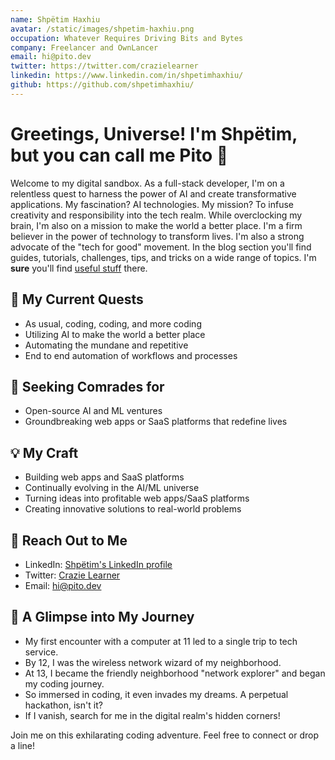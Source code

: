 ```yaml
---
name: Shpëtim Haxhiu
avatar: /static/images/shpetim-haxhiu.png
occupation: Whatever Requires Driving Bits and Bytes
company: Freelancer and OwnLancer
email: hi@pito.dev
twitter: https://twitter.com/crazielearner
linkedin: https://www.linkedin.com/in/shpetimhaxhiu/
github: https://github.com/shpetimhaxhiu/
---
```


# Greetings, Universe! I'm Shpëtim, but you can call me Pito 👋

Welcome to my digital sandbox. As a full-stack developer, I'm on a relentless quest to harness the power of AI and create transformative applications. My fascination? AI technologies. My mission? To infuse creativity and responsibility into the tech realm. While overclocking my brain, I'm also on a mission to make the world a better place. I'm a firm believer in the power of technology to transform lives. I'm also a strong advocate of the "tech for good" movement. In the blog section you'll find guides, tutorials, challenges, tips, and tricks on a wide range of topics. I'm **sure** you'll find [useful stuff](https://pito.dev/blog) there.

## 🚀 My Current Quests

- As usual, coding, coding, and more coding
- Utilizing AI to make the world a better place
- Automating the mundane and repetitive
- End to end automation of workflows and processes

## 🎯 Seeking Comrades for

- Open-source AI and ML ventures
- Groundbreaking web apps or SaaS platforms that redefine lives

## 💡 My Craft

- Building web apps and SaaS platforms
- Continually evolving in the AI/ML universe
- Turning ideas into profitable web apps/SaaS platforms
- Creating innovative solutions to real-world problems

## 📮 Reach Out to Me

- LinkedIn: [Shpëtim's LinkedIn profile](https://linkedin.com/in/shpetimhaxhiu)
- Twitter: [Crazie Learner](https://twitter.com/crazielearner)
- Email: [hi@pito.dev](mailto:hi@pito.dev)

## 🎈 A Glimpse into My Journey

- My first encounter with a computer at 11 led to a single trip to tech service.
- By 12, I was the wireless network wizard of my neighborhood.
- At 13, I became the friendly neighborhood "network explorer" and began my coding journey.
- So immersed in coding, it even invades my dreams. A perpetual hackathon, isn't it?
- If I vanish, search for me in the digital realm's hidden corners!

Join me on this exhilarating coding adventure. Feel free to connect or drop a line!
